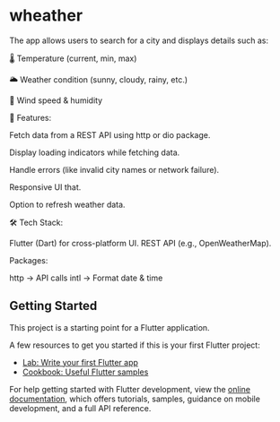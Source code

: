 # wheather
The app allows users to search for a city and displays details such as:

🌡️ Temperature (current, min, max)

🌥️ Weather condition (sunny, cloudy, rainy, etc.)

💨 Wind speed & humidity

🔑 Features:

Fetch data from a REST API using http or dio package.

Display loading indicators while fetching data.

Handle errors (like invalid city names or network failure).

Responsive UI that.

Option to refresh weather data.

🛠️ Tech Stack:

Flutter (Dart) for cross-platform UI.
REST API (e.g., OpenWeatherMap).

Packages:

http → API calls
intl → Format date & time

## Getting Started

This project is a starting point for a Flutter application.

A few resources to get you started if this is your first Flutter project:

- [Lab: Write your first Flutter app](https://docs.flutter.dev/get-started/codelab)
- [Cookbook: Useful Flutter samples](https://docs.flutter.dev/cookbook)

For help getting started with Flutter development, view the
[online documentation](https://docs.flutter.dev/), which offers tutorials,
samples, guidance on mobile development, and a full API reference.
